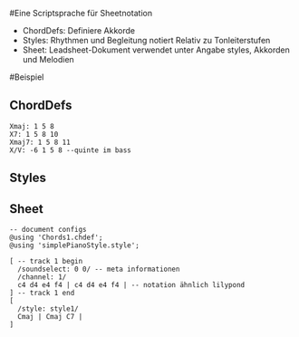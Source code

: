 #Eine Scriptsprache für Sheetnotation

 - ChordDefs: Definiere Akkorde
 - Styles: Rhythmen und Begleitung notiert Relativ zu Tonleiterstufen
 - Sheet: Leadsheet-Dokument verwendet unter Angabe styles, Akkorden und Melodien

#Beispiel
## ChordDefs

```
Xmaj: 1 5 8
X7: 1 5 8 10
Xmaj7: 1 5 8 11
X/V: -6 1 5 8 --quinte im bass
```

## Styles

## Sheet

```
-- document configs
@using 'Chords1.chdef';
@using 'simplePianoStyle.style';

[ -- track 1 begin
  /soundselect: 0 0/ -- meta informationen
  /channel: 1/
  c4 d4 e4 f4 | c4 d4 e4 f4 | -- notation ähnlich lilypond
] -- track 1 end
[
  /style: style1/
  Cmaj | Cmaj C7 |
]

```

